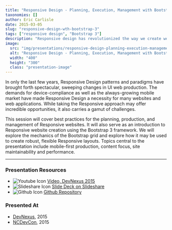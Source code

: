 ```yaml
---
title: "Responsive Design - Planning, Execution, Management with Bootstrap 3"
taxonomies: []
author: Eric Carlisle
date: 2015-03-05
slug: "responsive-design-wth-bootstrap-3"
tags: ["responsive design", "Bootstrap 3"]
description: "Responsive design has revolutionized the way we create websites, yet there is a strong tendency to still use traditional workflow methodologies."
image:
  src: "img/presentations/responsive-design-planning-execution-management-with-bootstrap3.png"
  alt: "Responsive Design - Planning, Execution, Management with Bootstrap 3"
  width: "400"
  height: "300"
  class: "presentation-image"
---
```


<p>
	In only the last few years, Responsive Design patterns and paradigms have brought forth spectacular, sweeping changes in UI web production. The demands for device-compliance as well as the always-growing mobile market have made Responsive Design a necessity for many websites and web applications. While taking the Responsive approach may offer incredible opportunities, it also carries a gamut of challenges.
</p>
<!--more-->

<p>
	This session will cover best practices for the planning, production, and management of Responsive websites. It will also serve as an introduction to Responsive website creation using the Bootstrap 3 framework. We will explore the mechanics of the Bootstrap grid and explore how it may be used to create robust, flexible Responsive layouts. Topics central to the presentation include mobile-first production, content focus, site maintainability and performance.
</p>

<hr/>

<h3>Presentation Resources</h3>
<ul class="presentation-resource-list">
	<li>
		<img src="/img/global/youtube-icon.svg" alt="Youtube Icon" />
		<a href="https://www.youtube.com/watch?v=-IzhtGI1uWo">
			Video, DevNexus 2015
		</a>
	</li>
	<li>
		<img src="/img/global/slideshare-icon.svg" alt="Slideshare Icon" />
		<a href="hhttps://www.slideshare.net/ericcarlisle/responsive-designplanningexecutionmanagementwithbootstrap3">
			Slide Deck on Slideshare
		</a>
	</li>
	<li>
		<img src="/img/global/github-icon.svg" alt="Github Icon" />
		<a href="https://github.com/ecarlisle/responsive-design-pem">
			Github Repository
		</a>
	</li>
</ul>

<h3>Presented At</h3>
<ul class="presentation-resource-list">
	<li>
		<a href="http://devnexus.com/">DevNexus</a>, 2015
	</li>
	<li>
		<a href="http://www.ncdevcon.com/">NCDevCon</a>, 2015
	</li>
</ul>

